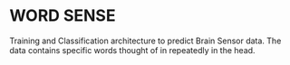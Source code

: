 # WORD SENSE
Training and Classification architecture to predict Brain Sensor data.
The data contains specific words thought of in repeatedly in the head.  
